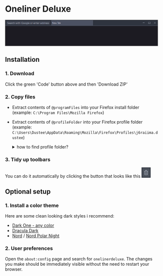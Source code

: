 # Oneliner Deluxe

![preview](pics/pic2.png)

## **Installation**

### 1. Download

Click the green 'Code' button above and then 'Download ZIP'

### 2. Copy files

- Extract contents of `@programFiles` into your Firefox install folder (example: `C:\Program Files\Mozilla Firefox`) 

- Extract contents of `@profileFolder` into your Firefox profile folder (example: `C:\Users\Dustee\AppData\Roaming\Mozilla\Firefox\Profiles\j6raiima.dustee`) <details> <summary>how to find profile folder?</summary>in firefox open the `about:profiles` page, look for the profile that is in use and open its Root Directory </details>

### 3. Tidy up toolbars

You can do it automatically by clicking the button that looks like this ![cleanupbutton](pics/cleanupbutton.png)

## **Optional setup**

### 1. Install a color theme

Here are some clean looking dark styles i recommend:
- [Dark One - any color](https://addons.mozilla.org/en-US/firefox/addon/dark-one-purple)
- [Dracula Dark](https://addons.mozilla.org/en-US/firefox/addon/dracula-dark-colorscheme)
- [Nord](https://addons.mozilla.org/en-US/firefox/addon/nord-theme-cool) / [Nord Polar Night](https://addons.mozilla.org/en-US/firefox/addon/nord-polar-night-theme)

### 2. User preferences

Open the `about:config` page and search for `onelinerdeluxe`. The changes you make should be immediately visible without the need to restart your browser.
